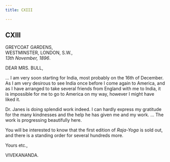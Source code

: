 ```yaml
---
title: CXIII

---
```





  

  


## CXIII

GREYCOAT GARDENS,  
WESTMINSTER, LONDON, S.W.,  
*13th November, 1896*.

DEAR MRS. BULL,

... I am very soon starting for India, most probably on the 16th of
December. As I am very desirous to see India once before I come again to
America, and as I have arranged to take several friends from England
with me to India, it is impossible for me to go to America on my way,
however I might have liked it.

Dr. Janes is doing splendid work indeed. I can hardly express my
gratitude for the many kindnesses and the help he has given me and my
work. ... The work is progressing beautifully here.

You will be interested to know that the first edition of *Raja-Yoga* is
sold out, and there is a standing order for several hundreds more. 

Yours etc.,

VIVEKANANDA.


